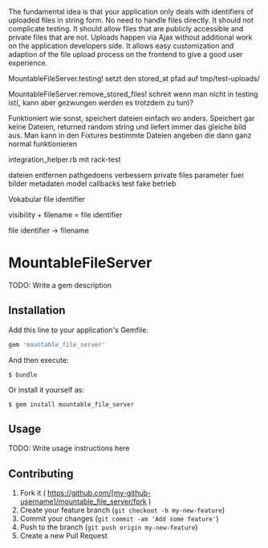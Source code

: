The fundamental idea is that your application only deals with identifiers of uploaded files in string form. No need to handle files directly. It should not complicate testing. It should allow files that are publicly accessible and private files that are not. Uploads happen via Ajax without additional work on the application developers side. It allows easy customization and adaption of the file upload process on the frontend to give a good user experience.


MountableFileServer.testing!
setzt den stored_at pfad auf tmp/test-uploads/

MountableFileServer.remove_stored_files!
schreit wenn man nicht in testing ist(, kann aber gezwungen werden es trotzdem zu tun)?

Funktioniert wie sonst, speichert dateien einfach wo anders.
Speichert gar keine Dateien, returned random string und liefert immer das gleiche bild aus.
Man kann in den Fixtures bestimmte Dateien angeben die dann ganz normal funktionieren


integration_helper.rb mit rack-test


dateien entfernen
pathgedoens verbessern
private files
parameter fuer bilder
metadaten
model callbacks
test fake betrieb


Vokabular file identifier

visibility + filename = file identifier

file identifier -> filename






# MountableFileServer

TODO: Write a gem description

## Installation

Add this line to your application's Gemfile:

```ruby
gem 'mountable_file_server'
```

And then execute:

    $ bundle

Or install it yourself as:

    $ gem install mountable_file_server

## Usage

TODO: Write usage instructions here

## Contributing

1. Fork it ( https://github.com/[my-github-username]/mountable_file_server/fork )
2. Create your feature branch (`git checkout -b my-new-feature`)
3. Commit your changes (`git commit -am 'Add some feature'`)
4. Push to the branch (`git push origin my-new-feature`)
5. Create a new Pull Request
